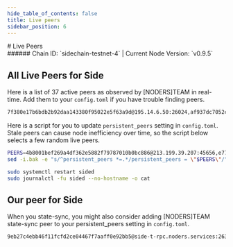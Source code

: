 ```yaml
---
hide_table_of_contents: false
title: Live peers
sidebar_position: 6
---
```


<div class="h1-with-icon icon-side">
# Live Peers
</div>
###### Chain ID: `sidechain-testnet-4` | Current Node Version: `v0.9.5`

## All Live Peers for Side
Here is a list of 37 active peers as observed by [NODERS]TEAM in real-time. Add them to your `config.toml` if you have trouble finding peers.

```bash
7f380e17b6bdb2b92daa143380f95022e5f63a9d@195.14.6.50:26024,af937dc7052cbe9d9a744c0425d0713b46afadb5@65.108.98.235:54056,818fea607c3aef6c348e1319ec47f303642886a6@65.109.85.36:17456,85cfebdb59615a1bf427106a32b30c91568fd52a@135.181.216.54:3450,b5fada78e89ab161d63f0183b2ac7b8b10b18bb4@65.109.85.226:26656,e9ee4fb923d5aab89207df36ce660ff1b882fc72@136.243.33.177:21656,4c02f642853efdfe359baf835693cf52c3b13188@167.235.178.134:26356,1a8ba8ee3f98a0ee1890868c7b656737fc3ba854@136.38.55.33:15023,3728e3957ffddf96dfb94f452d497a56c9fa593e@5.189.130.43:31656,e6575e39599afba59bbe3422284b22edfb1adafb@23.88.5.169:24656,65a302ea550bd86e09807fdec0f209e99e6e03a6@141.94.143.203:56146,5d49dd71b8ee8b9893bcfb0b5fdd7dffaeac33fb@213.239.217.52:38656,3fa9ca28502629d0949cf331a23b870f83080dda@152.53.18.245:22656,67cd6d593543f4a469734bdd4dff64fcf05bf6d3@91.210.101.84:26656,c64da4e0565ff5651545b53548b933841577e84d@5.161.100.226:26656,e8c1d8302878dc02ead10466a8c4ae6b38267c70@148.113.190.239:22656,3c907d62785b8cbcc21fb40f30a8157666a31176@88.198.70.23:26356,5ddb681f3ff1ba5ee56f54c4b0ab3dc78cae78f3@188.40.66.173:26356,942d309d479b7288156848b2302390693c71e42c@51.195.61.9:26356,4b8001bef269a4df362e5882f79787010b0bc886@213.199.39.207:45656,5c2a752c9b1952dbed075c56c600c3a79b58c395@195.3.220.21:27516,51b88ac6759efc4493573e60babcbcf2d481c297@65.108.132.254:26656,0273bf13e91575aab29d7c3bff171d648a56c0ea@2a01:23856,3372641486b00668d51ce43f46eb5fda22d63c62@138.201.240.155:26356,b60a5456c46eb9d2a079fc88f7b3dd04cd826be5@93.159.130.38:36656,3247baecb8d37c8429530b7fd2efccf12e1bda86@148.251.235.130:21656,eba0daefdaaed8b8db080a5777bd7dafe1fc7e2f@65.109.99.35:7000,cb9893184978c1024f30e47f37dad668bb775e30@176.9.90.222:61156,31f1d27a09f87a5c0bef97d616490829162c66c8@149.28.129.132:16656,027ef6300590b1ca3a2b92a274247e24537bd9c9@65.109.65.248:49656,c446dbb102cb95d5b368b96157dff9eccd87438e@161.117.248.199:26656,6202f202f52aca046f749ce8fc58ebf06a01e272@65.108.200.40:49656,7c9c4e4d0bbcd99410802974ccebca15b7ca3e5d@94.130.164.82:26356,70b318f49e6b1a5539d1c1b4605649c0d342af78@195.201.241.107:56146,e77f9743b8f2d8c4b85d84429fdc61cc7a050c56@162.55.65.137:26356,4ed2263fbf18ee25788c153e64babe5d83affa70@158.160.79.211:26656,df949a46ae6529ae1e09b034b49716468d5cc7e9@188.116.36.126:13556
```

Here is a script for you to update `persistent_peers` setting in `config.toml`. Stale peers can cause node inefficiency over time, so the script below selects a few random live peers.

```bash
PEERS=4b8001bef269a4df362e5882f79787010b0bc886@213.199.39.207:45656,e77f9743b8f2d8c4b85d84429fdc61cc7a050c56@162.55.65.137:26356,c64da4e0565ff5651545b53548b933841577e84d@5.161.100.226:26656,e9ee4fb923d5aab89207df36ce660ff1b882fc72@136.243.33.177:21656,b5fada78e89ab161d63f0183b2ac7b8b10b18bb4@65.109.85.226:26656
sed -i.bak -e "s/^persistent_peers *=.*/persistent_peers = \"$PEERS\"/" ~/.side/config/config.toml

sudo systemctl restart sided
sudo journalctl -fu sided --no-hostname -o cat
```

## Our peer for Side
When you state-sync, you might also consider adding [NODERS]TEAM state-sync peer to your persistent_peers setting in `config.toml`.

```bash
9eb27c4ebb46f11fcfd2ce04467f7aaff0e92bb5@side-t-rpc.noders.services:26356
```